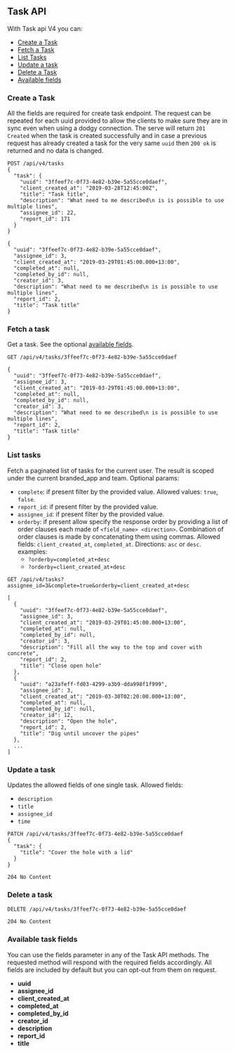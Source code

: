 ## Task API
With Task api V4 you can:

- [Create a Task](#create-a-task)
- [Fetch a Task](#fetch-a-task)
- [List Tasks](#list-tasks)
- [Update a task](#update-a-task)
- [Delete a Task](#delete-a-task)
- [Available fields](#available-task-fields)

### Create a Task
All the fields are required for create task endpoint. The request can be repeated
for each uuid provided to allow the clients to make sure they are in sync even
when using a dodgy connection. The serve will return `201 Created` when the task
is created successfully and in case a previous request has already created a
task for the very same `uuid` then `200 ok` is returned and no data is changed.

```
POST /api/v4/tasks
{
  "task": {
    "uuid": "3ffeef7c-0f73-4e82-b39e-5a55cce0daef",
    "client_created_at": "2019-03-28T12:45:00Z",
    "title": "Task title",
    "description": "What need to me described\n is is possible to use multiple lines",
    "assignee_id": 22,
    "report_id": 171
  }
}
```

```
{
  "uuid": "3ffeef7c-0f73-4e82-b39e-5a55cce0daef",
  "assignee_id": 3,
  "client_created_at": "2019-03-29T01:45:00.000+13:00",
  "completed_at": null,
  "completed_by_id": null,
  "creator_id": 3,
  "description": "What need to me described\n is is possible to use multiple lines",
  "report_id": 2,
  "title": "Task title"
}
```

### Fetch a task

Get a task. See the optional [available fields](#available-task-fields).
```
GET /api/v4/tasks/3ffeef7c-0f73-4e82-b39e-5a55cce0daef
```

```
{
  "uuid": "3ffeef7c-0f73-4e82-b39e-5a55cce0daef",
  "assignee_id": 3,
  "client_created_at": "2019-03-29T01:45:00.000+13:00",
  "completed_at": null,
  "completed_by_id": null,
  "creator_id": 3,
  "description": "What need to me described\n is is possible to use multiple lines",
  "report_id": 2,
  "title": "Task title"
}
```

### List tasks
Fetch a paginated list of tasks for the current user.
The result is scoped under the current branded_app and team.
Optional params:
- `complete`: if present filter by the provided value. Allowed values: `true`, `false`.
- `report_id`: if present filter by the provided value.
- `assignee_id`: if present filter by the provided value.
- `orderby`: if present allow specify the response order by providing a list of
  order clauses each made of `<field_name> <direction>`. Combination of order
  clauses is made by concatenating them using commas. Allowed fields:
  `client_created_at`, `completed_at`. Directions: `asc` or `desc`.
  examples:
    - `?orderby=completed_at+desc`
    - `?orderby=client_created_at+desc`

```
GET /api/v4/tasks?assignee_id=3&complete=true&orderby=client_created_at+desc
```

```
[
  {
    "uuid": "3ffeef7c-0f73-4e82-b39e-5a55cce0daef",
    "assignee_id": 3,
    "client_created_at": "2019-03-29T01:45:00.000+13:00",
    "completed_at": null,
    "completed_by_id": null,
    "creator_id": 3,
    "description": "Fill all the way to the top and cover with concrete",
    "report_id": 2,
    "title": "Close open hole"
  },
  {  
    "uuid": "a23afeff-fd03-4299-a3b9-dda998f1f999",
    "assignee_id": 3,
    "client_created_at": "2019-03-30T02:20:00.000+13:00",
    "completed_at": null,
    "completed_by_id": null,
    "creator_id": 12,
    "description": "Open the hole",
    "report_id": 2,
    "title": "Dig until uncover the pipes"
  },
  ...
]
```

### Update a task
Updates the allowed fields of one single task.
Allowed fields:
  - `description`
  - `title`
  - `assignee_id`
  - `time`

```
PATCH /api/v4/tasks/3ffeef7c-0f73-4e82-b39e-5a55cce0daef
{
  "task": {
    "title": "Cover the hole with a lid"
  }
}
```

```
204 No Content
```


### Delete a task

```
DELETE /api/v4/tasks/3ffeef7c-0f73-4e82-b39e-5a55cce0daef
```

```
204 No Content
```

### Available task fields
You can use the fields parameter in any of the Task API methods. The requested
method will respond with the required fields accordingly. All fields are
included by default but you can opt-out from them on request.

* **uuid**
* **assignee_id**
* **client_created_at**
* **completed_at**
* **completed_by_id**
* **creator_id**
* **description**
* **report_id**
* **title**
